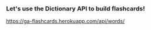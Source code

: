 ### Let's use the Dictionary API to build flashcards!

https://ga-flashcards.herokuapp.com/api/words/

